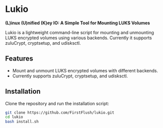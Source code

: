 # Lukio

**(L)inux (U)nified (K)ey IO: A Simple Tool for Mounting LUKS Volumes**

Lukio is a lightweight command-line script for mounting and unmounting LUKS encrypted volumes using various backends. Currently it supports zuluCrypt, cryptsetup, and udisksctl.

## Features

- Mount and unmount LUKS encrypted volumes with different backends.
- Currently supports zuluCrypt, cryptsetup, and udisksctl.

## Installation

Clone the repository and run the installation script:

```bash
git clone https://github.com/FirstFlush/lukio.git
cd lukio
bash install.sh
```
